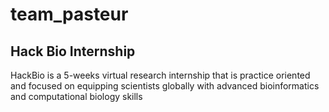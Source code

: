 # team_pasteur

## Hack Bio Internship

HackBio is a 5-weeks virtual research internship that is practice oriented and focused on equipping scientists globally with advanced bioinformatics and computational biology skills
